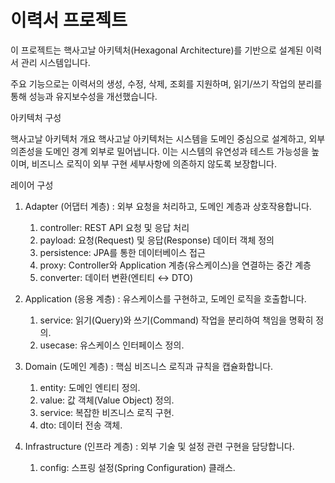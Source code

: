 # 이력서 프로젝트 

이 프로젝트는 핵사고날 아키텍처(Hexagonal Architecture)를 기반으로 설계된 이력서 관리 시스템입니다.

주요 기능으로는 이력서의 생성, 수정, 삭제, 조회를 지원하며, 읽기/쓰기 작업의 분리를 통해 성능과 유지보수성을 개선했습니다.

아키텍처 구성

핵사고날 아키텍처 개요
핵사고날 아키텍처는 시스템을 도메인 중심으로 설계하고, 외부 의존성을 도메인 경계 외부로 밀어냅니다.
이는 시스템의 유연성과 테스트 가능성을 높이며, 비즈니스 로직이 외부 구현 세부사항에 의존하지 않도록 보장합니다.

레이어 구성
1) Adapter (어댑터 계층) : 외부 요청을 처리하고, 도메인 계층과 상호작용합니다.
   1) controller: REST API 요청 및 응답 처리
   2) payload: 요청(Request) 및 응답(Response) 데이터 객체 정의
   3) persistence: JPA를 통한 데이터베이스 접근
   4) proxy: Controller와 Application 계층(유스케이스)을 연결하는 중간 계층
   5) converter: 데이터 변환(엔티티 ↔ DTO)

2) Application (응용 계층) : 유스케이스를 구현하고, 도메인 로직을 호출합니다.
   1) service: 읽기(Query)와 쓰기(Command) 작업을 분리하여 책임을 명확히 정의.
   2) usecase: 유스케이스 인터페이스 정의.

3) Domain (도메인 계층) : 핵심 비즈니스 로직과 규칙을 캡슐화합니다.
   1) entity: 도메인 엔티티 정의.
   2) value: 값 객체(Value Object) 정의.
   3) service: 복잡한 비즈니스 로직 구현.
   4) dto: 데이터 전송 객체.

4) Infrastructure (인프라 계층) : 외부 기술 및 설정 관련 구현을 담당합니다.
   1) config: 스프링 설정(Spring Configuration) 클래스.

